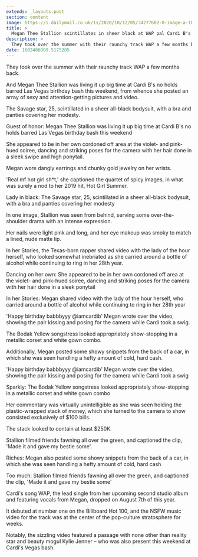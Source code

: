 ```yaml
--- 
extends: _layouts.post 
section: content 
image: https://i.dailymail.co.uk/1s/2020/10/12/05/34277602-0-image-a-106_1602477892927.jpg 
title: > 
  Megan Thee Stallion scintillates in sheer black at WAP pal Cardi B's wild mask-free birthday bash 
description: > 
  They took over the summer with their raunchy track WAP a few months back.And Megan Thee Stallion was living it up big time at Cardi B's no holds barred Las Vegas birthday bash this weekend, from whence she posted an array of sexy and attention-getting pictures and video.The Savage star, 25, scintillated in a sheer all-black bodysuit, with a bra and panties covering her modesty.Her nails were light pink and long, and her eye makeup was smoky to match a lined, nude matte lip.Stallion filmed friends fawning all over the green, and captioned the clip, 'Made it and gave my bestie some'. 
date: 1602486809.5175285 
--- 
```

They took over the summer with their raunchy track WAP a few months back.

And Megan Thee Stallion was living it up big time at Cardi B's no holds barred Las Vegas birthday bash this weekend, from whence she posted an array of sexy and attention-getting pictures and video.

The Savage star, 25, scintillated in a sheer all-black bodysuit, with a bra and panties covering her modesty.

Guest of honor: Megan Thee Stallion was living it up big time at Cardi B's no holds barred Las Vegas birthday bash this weekend

She appeared to be in her own cordoned off area at the violet- and pink-hued soiree, dancing and striking poses for the camera with her hair done in a sleek swipe and high ponytail.

Megan wore dangly earrings and chunky gold jewelry on her wrists.

'Real mf hot girl sh*t,' she captioned the quartet of spicy images, in what was surely a nod to her 2019 hit, Hot Girl Summer.

Lady in black: The Savage star, 25, scintillated in a sheer all-black bodysuit, with a bra and panties covering her modesty

In one image, Stallion was seen from behind, serving some over-the-shoulder drama with an intense expression.

Her nails were light pink and long, and her eye makeup was smoky to match a lined, nude matte lip.

In her Stories, the Texas-born rapper shared video with the lady of the hour herself, who looked somewhat inebriated as she carried around a bottle of alcohol while continuing to ring in her 28th year.

Dancing on her own: She appeared to be in her own cordoned off area at the violet- and pink-hued soiree, dancing and striking poses for the camera with her hair done in a sleek ponytail

In her Stories: Megan shared video with the lady of the hour herself, who carried around a bottle of alcohol while continuing to ring in her 28th year

'Happy birthday babbbyyy @iamcardib' Megan wrote over the video, showing the pair kissing and posing for the camera while Cardi took a swig.

The Bodak Yellow songstress looked appropriately show-stopping in a metallic corset and white gown combo.

Additionally, Megan posted some showy snippets from the back of a car, in which she was seen handling a hefty amount of cold, hard cash.

'Happy birthday babbbyyy @iamcardib' Megan wrote over the video, showing the pair kissing and posing for the camera while Cardi took a swig

Sparkly: The Bodak Yellow songstress looked appropriately show-stopping in a metallic corset and white gown combo

Her commentary was virtually unintelligible as she was seen holding the plastic-wrapped stack of money, which she turned to the camera to show consisted exclusively of $100 bills.

The stack looked to contain at least $250K.

Stallion filmed friends fawning all over the green, and captioned the clip, 'Made it and gave my bestie some'.

Riches: Megan also posted some showy snippets from the back of a car, in which she was seen handling a hefty amount of cold, hard cash

Too much: Stallion filmed friends fawning all over the green, and captioned the clip, 'Made it and gave my bestie some'

Cardi's song WAP, the lead single from her upcoming second studio album and featuring vocals from Megan, dropped on August 7th of this year.

It debuted at number one on the Billboard Hot 100, and the NSFW music video for the track was at the center of the pop-culture stratosphere for weeks.

Notably, the sizzling video featured a passage with none other than reality star and beauty mogul Kylie Jenner – who was also present this weekend at Cardi's Vegas bash.